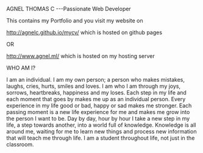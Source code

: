 AGNEL THOMAS C ---Passionate Web Developer

This contains my Portfolio
and you visit my website on 

http://agnelc.github.io/mycv/   which is hosted on github pages

OR

http://www.agnel.ml/           which is hosted on my hosting server

WHO AM I?

I am an individual. I am my own person; a person who makes mistakes, laughs, cries, hurts, smiles and loves. I am who I am through my joys, sorrows, heartbreaks, happiness and my loses. Each step in my life and each moment that goes by makes me up as an individual person. Every experience in my life good or bad, happy or sad makes me stronger.
Each passing moment is a new life experience for me and makes me grow into the person I want to be. Day by day, hour by hour I take a new step in my life, a step towards another, into a world full of knowledge. Knowledge is all around me, waiting for me to learn new things and process new information that will teach me through life. I am a student throughout life, not just in the classroom.
